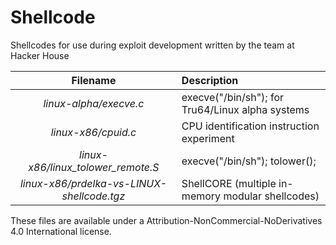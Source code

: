 # Shellcode

Shellcodes for use during exploit development written by the team at Hacker House

| Filename | Description |
| :---: | :--- |
| *linux-alpha/execve.c* | execve("/bin/sh"); for Tru64/Linux alpha systems | 
| *linux-x86/cpuid.c* | CPU identification instruction experiment | 
| *linux-x86/linux_tolower_remote.S* | execve("/bin/sh"); tolower(); | 
| *linux-x86/prdelka-vs-LINUX-shellcode.tgz* | ShellCORE (multiple in-memory modular shellcodes) |

These files are available under a Attribution-NonCommercial-NoDerivatives 4.0 International license.

